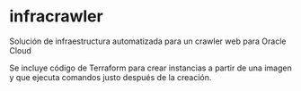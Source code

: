 # infracrawler
Solución de infraestructura automatizada para un crawler web para Oracle Cloud

Se incluye código de Terraform para crear instancias a partir de una imagen y que ejecuta comandos justo después de la creación.
